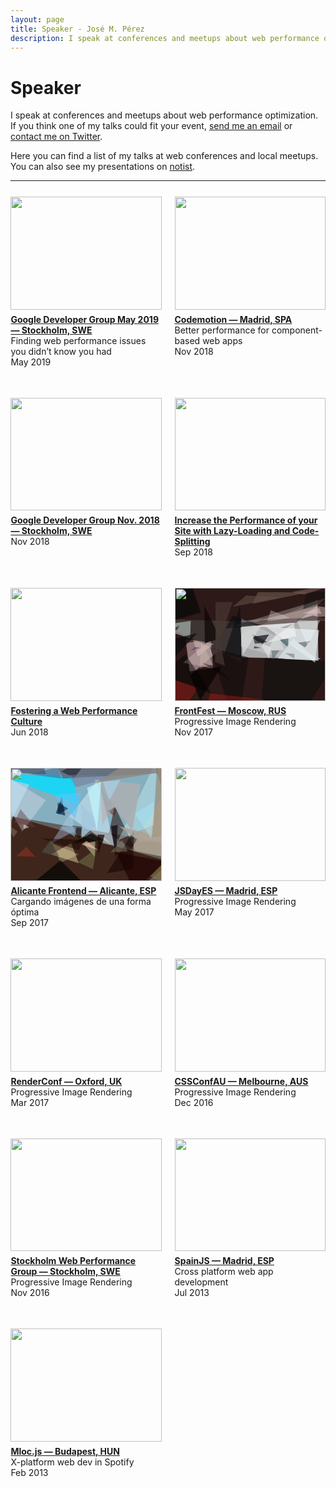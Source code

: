 ```yaml
---
layout: page
title: Speaker - José M. Pérez
description: I speak at conferences and meetups about web performance optimization and frontend architecture
---
```


# Speaker

<style>
  .intrinsic-ratio {
    margin-bottom: .5em;
    position: relative;
    padding-bottom: 75%;
    width: 100%
  }
  .intrinsic-ratio img, .intrinsic-ratio svg {
    position: absolute;
    top: 0;
    left: 0;
    height: 100%;
    width: 100%
  }
  .columns-2 {
    display: flex;
    list-style: none;
    padding: 0;
    justify-content: space-between;
    flex-wrap: wrap;
    margin-left: -2%;
    width: 104%;
  }
  .columns-2 > * {
    margin: 2%;
    padding-bottom: 2em;
    width: 100%;
  }
  @media(min-width:400px) {
    .columns-2 > * {
      width: 46%;
    }
  }
</style>

I speak at conferences and meetups about web performance optimization. If you think one of my talks could fit your event, <a href="mailto:jmperez1985@gmail.com">send me an email</a> or <a href="https://twitter.com/jmperezperez">contact me on Twitter</a>.

Here you can find a list of my talks at web conferences and local meetups. You can also see my presentations on [notist](https://noti.st/jmperez).

<hr/>
<ul class="columns-2" class="talks">
<li>
<a href="https://noti.st/jmperez/nErUWP/finding-web-performance-issues-you-didnt-know-you-had">
  <div class="intrinsic-ratio">
    <img src="https://res.cloudinary.com/jmperez/image/upload/w_auto,f_auto,c_scale,w_630/v1542607868/speaking/gdg-stockholm.png">
  </div>
</a>
<strong><a href="https://noti.st/jmperez/nErUWP/finding-web-performance-issues-you-didnt-know-you-had">Google Developer Group May 2019 — Stockholm, SWE</a></strong><br/>
Finding web performance issues you didn’t know you had<br/>
May 2019
</li>
<li>
<a href="https://noti.st/jmperez/bSkEUc/better-performance-for-component-based-web-apps">
  <div class="intrinsic-ratio">
    <img src="https://res.cloudinary.com/jmperez/image/upload/w_auto,f_auto,c_scale,w_630/v1543704714/speaking/codemotion-madrid-2018.jpg">
  </div>
</a>
<strong><a href="https://noti.st/jmperez/bSkEUc/better-performance-for-component-based-web-apps">Codemotion — Madrid, SPA</a></strong><br/>
Better performance for component-based web apps<br/>
Nov 2018
</li>
<li>
  <a href="https://www.meetup.com/Stockholm-Google-Developer-Group/events/255690962/">
    <div class="intrinsic-ratio">
      <img src="https://res.cloudinary.com/jmperez/image/upload/w_auto,f_auto,c_scale,w_630/v1542607868/speaking/gdg-stockholm.png">
    </div>
  </a>
  <strong><a href="https://www.meetup.com/Stockholm-Google-Developer-Group/events/255690962/">Google Developer Group Nov. 2018 — Stockholm, SWE</a></strong><br/>
Nov 2018
</li>
<li>
  <a href="https://www.meetup.com/Stockholm-ReactJS-Meetup/events/253918039/">
    <div class="intrinsic-ratio">
      <img src="https://res.cloudinary.com/jmperez/image/upload/w_auto,f_auto,c_scale,w_630/v1542536510/speaking/reactjs-stockholm.jpg">
    </div>
  </a>
    <strong><a href="https://www.meetup.com/Stockholm-ReactJS-Meetup/events/253918039/">Increase the Performance of your Site with Lazy-Loading and Code-Splitting</a></strong><br/>
Sep 2018
</li>
<li>
  <a href="/pitercss-2018/">
    <div class="intrinsic-ratio">
      <img src="https://res.cloudinary.com/jmperez/image/upload/w_auto,f_auto,c_scale,w_630/v1529907011/speaking/pitercss-2018.jpg">
    </div>
  </a>
      <strong><a href="/pitercss-2018/">Fostering a Web Performance Culture</a></strong><br/>
Jun 2018
</li>
<li>
  <a href="/frontfest-moscow-2017/">
    <div class="intrinsic-ratio">
      <svg xmlns="http://www.w3.org/2000/svg" viewBox="0 0 256 191.8727634194831" clip-path="url(#a)" width="512" height="383.746"><defs><clipPath id="a" clipPathUnits="objectBoundingBox"><path d="M0 0h256v191.873H0z"/></clipPath></defs><path fill="#2D1917" d="M0 0h256v191.873H0z"/><path d="M244 137l-2-116L83 91z" fill="#F5FEFF" fill-opacity=".63"/><path d="M26 148l58-49-66-12z" fill="#D7BAC1" fill-opacity=".59"/><path d="M112 125l1-68-156-5z" fill="#3D3533"/><path d="M113 118l135 3-135-69z" fill="#BCBFC1" fill-opacity=".87"/><path d="M148 98l12-19-29 4z" fill="#020003" fill-opacity=".65"/><path d="M61 88l-47 39 51 10z" fill="#C3B0AE" fill-opacity=".5"/><path d="M206 59l51-42L93 66z" fill="#6A5B59" fill-opacity=".86"/><path d="M273 125L136 343l17-224z" fill="#191312"/><path d="M26 86l-61-21 62-9z" fill="#DAEAE6" fill-opacity=".49"/><path d="M238 127l-83-61 90 6z" fill="#F2FEFF" fill-opacity=".56"/><path d="M242 31l-99 24 192-11z" fill="#C2A5A0" fill-opacity=".57"/><path d="M192 101l-14-13 15-2z" fill="#34535E" fill-opacity=".64"/><path d="M40 168l-72-20 45 62z" fill="#821913" fill-opacity=".62"/><path d="M4 71l4-7-26 12z" fill="#050408" fill-opacity=".52"/><path d="M39 117l-8-29 35 7z" fill="#EECCC9" fill-opacity=".43"/><path d="M201 86l-26 34 67 3z" fill="#E2ECF1" fill-opacity=".6"/><path d="M166 122l12-16h-14z" fill="#5A6360" fill-opacity=".55"/><path d="M196 51l-39 6 6-19z" fill="#DBD6D9" fill-opacity=".35"/><path d="M42 136l3-46 19 40z" fill="#C6B4AA" fill-opacity=".53"/><path d="M131 78l5 17 21-3z" fill="#17161A" fill-opacity=".6"/><path d="M147 63l-31 50-5-46z" fill="#D9DBD9" fill-opacity=".69"/><path d="M275 57l-40-10-30 8z" fill="#503D3E" fill-opacity=".71"/><path d="M86 69l59-6-47-16z" fill="#020A0D" fill-opacity=".52"/><path d="M141 7l84 1-93 19z" fill="#9C8479" fill-opacity=".36"/><path d="M178 68l-48-3 75-6z" fill="#F9FAFF" fill-opacity=".64"/><path d="M209 93l22-3-10 11z" fill="#3F3E46" fill-opacity=".49"/><path d="M50 30l27 56-26 8z" fill="#0E0805" fill-opacity=".74"/><path d="M223 8l-5 28 87-32z" fill="#0D100F" fill-opacity=".48"/><path d="M60 101l45 146 20-129z" fill="#120D0D" fill-opacity=".65"/><path d="M206 82l-4-23-45 34z" fill="#FBFDFF" fill-opacity=".5"/><path d="M62 179l-44-66-44 34z" fill-opacity=".46"/><path d="M163 101l-3 19-17-28z" fill="#EBEAEA" fill-opacity=".59"/><path d="M113 120l-29-8 27-83z" fill="#0C0F13" fill-opacity=".64"/><path d="M38 77l-58 61 3-48z" fill="#0A0B0B" fill-opacity=".69"/><path d="M220 11l-22-4 82-15z" fill="#856861" fill-opacity=".54"/><path d="M68 126l17 6-15-75z" fill="#483732" fill-opacity=".7"/><path d="M34 100l9 2-16 5z" fill="#443365" fill-opacity=".48"/><path d="M60 179l-10 34 103-23z" fill="#BF1A13" fill-opacity=".4"/><path d="M135 99l11 3-12 1z" fill="#1E1A29" fill-opacity=".65"/><path d="M98 24l-29 87V24z" fill="#4A3B35" fill-opacity=".66"/><path d="M-3 97l13-13 25 7z" fill="#110E0B" fill-opacity=".64"/><path d="M203 120v-8l-16-1z" fill="#605B5E" fill-opacity=".45"/><path d="M208 58l18 41 21-44z" fill="#F4FFFF" fill-opacity=".36"/><path d="M182 16l-61-3-23 19z" fill="#634F48" fill-opacity=".58"/><path d="M72 135l-26-8 49 30z" fill="#010300" fill-opacity=".39"/><path d="M140 58l10-6-42 5z" fill="#9EA9B2" fill-opacity=".38"/><path d="M186 105l-13-31-15 33z" fill="#E9EAE8" fill-opacity=".48"/><path d="M245 34l-29 9 33 1z" fill="#E3C4C3" fill-opacity=".49"/><path d="M44 42L9-63-9 57z" fill="#010707" fill-opacity=".62"/><path d="M79 134l-56 8 20 49z" fill="#020000" fill-opacity=".65"/></svg>
    <img src="https://res.cloudinary.com/jmperez/image/upload/w_auto,f_auto,c_scale,w_630/v1511851846/speaking/frontfest-moscow.jpg">
  </div>
</a>
      <strong><a href="/frontfest-moscow-2017/">FrontFest — Moscow, RUS</a></strong><br/>
Progressive Image Rendering<br/>
Nov 2017
</li><li>
<a href="/speaking-alicante-frontend/">
  <div class="intrinsic-ratio">
    <svg xmlns="http://www.w3.org/2000/svg" viewBox="0 0 256 192" clip-path="url(#a)" width="512" height="384"><defs><clipPath id="a" clipPathUnits="objectBoundingBox"><path d="M0 0h256v192H0z"/></clipPath></defs><path fill="#635F5C" d="M0 0h256v192H0z"/><path d="M162-244l129 376-333-57z" fill="#90C8DD" fill-opacity=".77"/><path d="M-14 402L3 82l269 78z" fill="#2E0D00" fill-opacity=".68"/><path d="M114 61l-7-45-140-8z" fill="#15D7F8" fill-opacity=".92"/><path d="M69 147l47 15-13-34z" fill="#CCB887" fill-opacity=".6"/><path d="M-18-199L89 18l164-9z" fill="#31111A" fill-opacity=".39"/><path d="M214 143l-47-32 10-46z" fill="#2F150D" fill-opacity=".57"/><path d="M20 108l40-53L-45-9z" fill="#FFEFFF" fill-opacity=".29"/><path d="M264 152l-8-101-52 89z" fill="#BDB19D" fill-opacity=".73"/><path d="M149 19l28 115-77-51z" fill="#D6EEFE" fill-opacity=".49"/><path d="M179 156l3-59-11 2z" fill="#0E0D10" fill-opacity=".76"/><path d="M143 151l-19-22 20-4z" fill="#FFFFD5" fill-opacity=".42"/><path d="M68 129l42-22-7-32z" fill="#B6CFF0" fill-opacity=".39"/><path d="M183 123l60-26 6-112z" fill="#CFF8FA" fill-opacity=".38"/><path d="M165 73l11 9 8-18z" fill="#611608" fill-opacity=".43"/><path d="M137-20L86 6l22 11z" fill="#00000F" fill-opacity=".46"/><path d="M164 179l46-73-2 66z" fill="#100" fill-opacity=".53"/><path d="M60 11L4 8l15-153z" fill="#261732" fill-opacity=".43"/><path d="M157 123l-52 5 33-17z" fill="#050405" fill-opacity=".74"/><path d="M77 77l10-28 6 32z" fill="#001D41" fill-opacity=".66"/><path d="M121 119l-2-59 32 33z" fill="#A4C8E1" fill-opacity=".78"/><path d="M121 42l-47 4 36 40z" fill="#59C6FA" fill-opacity=".65"/><path d="M122 100l-5 22-12-24z" fill="#0F0001" fill-opacity=".47"/><path d="M114 160l32-23-6 35z" fill="#878C57" fill-opacity=".41"/><path d="M32 101l-10-6v9z" fill="#FDF0DB" fill-opacity=".49"/><path d="M156 128l4-9 13 13z" fill="#F6FFFF" fill-opacity=".38"/><path d="M219 125l-35-26 117 30z" fill="#AEA292" fill-opacity=".83"/><path d="M124 122l-72-2 64 20z" fill="#1A0600" fill-opacity=".51"/><path d="M237 184l32 17 15-64z" fill="#897347" fill-opacity=".63"/><path d="M32 28L-74 4 1 90z" fill="#CCF0FF" fill-opacity=".41"/><path d="M80 59l1 20 17-10z" fill="#000E28" fill-opacity=".53"/><path d="M80-1L32 11l55 7z" fill="#275A8F" fill-opacity=".46"/><path d="M148 113l12 1-11 33z" fill="#170C06" fill-opacity=".74"/><path d="M70 128l15 33 31-14z" fill="#FFFFC7" fill-opacity=".25"/><path d="M179 143l32 67 51-51z" fill="#1E0001" fill-opacity=".66"/><path d="M156 228L39 195l46-38z" fill="#030603" fill-opacity=".73"/><path d="M252-30L426 91l-185 27z" fill="#A49582" fill-opacity=".75"/><path d="M27 134l-17 16 32 1z" fill="#AF3324" fill-opacity=".43"/><path d="M42 101L17 70 6 93z" fill="#624142" fill-opacity=".47"/><path d="M109 117l-25-16 28-1z" fill="#88B4D8" fill-opacity=".6"/><path d="M99 12l79 2-67 19z" fill="#717B9A" fill-opacity=".55"/><path d="M121 130l8-6 20 16z" fill="#FBE0BA" fill-opacity=".51"/><path d="M53 143l30 8-14-29z" fill="#535448" fill-opacity=".62"/><path d="M221 27l-14 80-65-87z" fill="#AAAFB2" fill-opacity=".91"/><path d="M5 118L-6 95l18 13z" fill="#939484" fill-opacity=".37"/><path d="M130 34l24-11-7 84z" fill="#C5FAFF" fill-opacity=".67"/><path d="M187 20l-19 35-11-31z" fill="#A7DFFB" fill-opacity=".49"/><path d="M156 96l22-34-25-24z" fill="#C0A19E" fill-opacity=".47"/><path d="M146 25L252 8l-24-35z" fill="#8F8985" fill-opacity=".82"/><path d="M170 143l20-21 9 20z" fill="#867E6E" fill-opacity=".45"/><path d="M239 120l-28-43 33-19z" fill="#A8E6FA" fill-opacity=".46"/></svg>
    <img src="https://res.cloudinary.com/jmperez/image/upload/w_auto,f_auto,c_scale,w_630/v1511851918/speaking/alicante-frontend.jpg">
  </div>
</a>
      <strong><a href="/speaking-alicante-frontend/">Alicante Frontend — Alicante, ESP</a></strong><br/>
Cargando imágenes de una forma óptima<br/>
Sep 2017
</li>
<li>
<a href="/jsdayes-madrid-2017/">
  <div class="intrinsic-ratio">
    <img src="https://res.cloudinary.com/jmperez/image/upload/w_auto,f_auto,c_scale,w_630/v1511851846/speaking/jsdayes-madrid.jpg">
  </div>
  </a>
        <strong><a href="/jsdayes-madrid-2017/">JSDayES — Madrid, ESP</a></strong><br/>
Progressive Image Rendering<br/>
May 2017
</li><li>
<a href="/render-conf-oxford-2017/">
<div class="intrinsic-ratio">
  <img src="https://res.cloudinary.com/jmperez/image/upload/w_auto,f_auto,c_scale,w_630/v1511852554/speaking/renderconf-oxford.jpg">
</div></a>
        <strong><a href="/render-conf-oxford-2017/">RenderConf — Oxford, UK</a></strong><br/>
Progressive Image Rendering<br/>
Mar 2017
</li><li>
<a href="/cssconf-au-2016/">
<div class="intrinsic-ratio">
  <img src="https://res.cloudinary.com/jmperez/image/upload/w_auto,f_auto,c_scale,w_630/v1512145736/speaking/cssconf16.jpg">
</div></a>
        <strong><a href="/cssconf-au-2016/">CSSConfAU — Melbourne, AUS</a></strong><br/>
Progressive Image Rendering<br/>
Dec 2016
</li><li>
<a href="https://www.meetup.com/Stockholm-Web-Performance-Group/events/234796510/">
<div class="intrinsic-ratio">
  <img src="https://res.cloudinary.com/jmperez/image/upload/w_auto,f_auto,c_scale,w_630/v1512145730/speaking/stockholm-web-performance-group.png">
</div></a>
        <strong><a href="https://www.meetup.com/Stockholm-Web-Performance-Group/events/234796510/">Stockholm Web Performance Group — Stockholm, SWE</a></strong><br/>
Progressive Image Rendering<br/>
Nov 2016
</li><li>
<a href="/spain-js-2013/">
<div class="intrinsic-ratio">
  <img src="https://res.cloudinary.com/jmperez/image/upload/w_auto,f_auto,c_scale,w_630/v1512147305/speaking/spainjs-2013.jpg">
</div>
</a>
        <strong><a href="/spain-js-2013/">SpainJS — Madrid, ESP</a></strong><br/>
Cross platform web app development<br/>
Jul 2013
</li><li>
<a href="/mlocjs-conference-budapest/">
<div class="intrinsic-ratio">
  <img src="https://res.cloudinary.com/jmperez/image/upload/w_auto,f_auto,c_scale,w_630/v1512147128/speaking/mlocjs-2013.png">
</div></a>
        <strong><a href="/mlocjs-conference-budapest/">Mloc.js — Budapest, HUN</a></strong><br/>
X-platform web dev in Spotify<br/>
Feb 2013
</li></ul>
